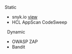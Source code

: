 Static
- snyk.io [view](Vulnerable_Reports/App.synk.io/Report.jpeg)
- HCL AppScan CodeSweep

&nbsp; 
Dynamic
- OWASP ZAP
- Bandit
